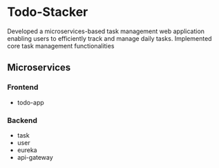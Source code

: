 # Todo-Stacker

Developed a microservices-based task management web application enabling users to efficiently
track and manage daily tasks. Implemented core task management functionalities

## Microservices

### Frontend
- todo-app

### Backend
- task
- user
- eureka
- api-gateway
